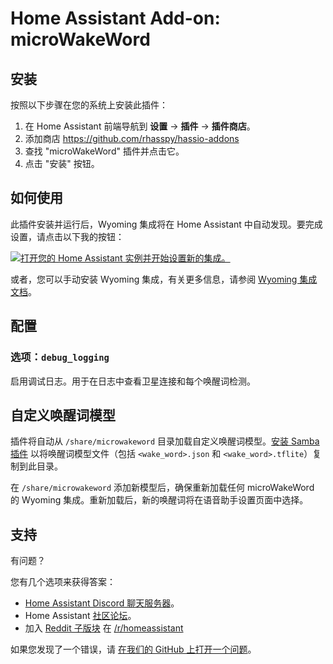 # Home Assistant Add-on: microWakeWord

## 安装

按照以下步骤在您的系统上安装此插件：

1. 在 Home Assistant 前端导航到 **设置** -> **插件** -> **插件商店**。
2. 添加商店 https://github.com/rhasspy/hassio-addons
2. 查找 "microWakeWord" 插件并点击它。
3. 点击 "安装" 按钮。

## 如何使用

此插件安装并运行后，Wyoming 集成将在 Home Assistant 中自动发现。要完成设置，请点击以下我的按钮：

[![打开您的 Home Assistant 实例并开始设置新的集成。](https://my.home-assistant.io/badges/config_flow_start.svg)](https://my.home-assistant.io/redirect/config_flow_start/?domain=wyoming)

或者，您可以手动安装 Wyoming 集成，有关更多信息，请参阅
[Wyoming 集成文档](https://www.home-assistant.io/integrations/wyoming/)。

## 配置

### 选项：`debug_logging`

启用调试日志。用于在日志中查看卫星连接和每个唤醒词检测。

## 自定义唤醒词模型

插件将自动从 `/share/microwakeword` 目录加载自定义唤醒词模型。[安装 Samba 插件](https://www.home-assistant.io/common-tasks/supervised/#installing-and-using-the-samba-add-on) 以将唤醒词模型文件（包括 `<wake_word>.json` 和 `<wake_word>.tflite`）复制到此目录。

在 `/share/microwakeword` 添加新模型后，确保重新加载任何 microWakeWord 的 Wyoming 集成。重新加载后，新的唤醒词将在语音助手设置页面中选择。

## 支持

有问题？

您有几个选项来获得答案：

- [Home Assistant Discord 聊天服务器][discord]。
- Home Assistant [社区论坛][forum]。
- 加入 [Reddit 子版块][reddit] 在 [/r/homeassistant][reddit]

如果您发现了一个错误，请 [在我们的 GitHub 上打开一个问题][issue]。

[discord]: https://discord.gg/c5DvZ4e
[forum]: https://community.home-assistant.io
[issue]: https://github.com/home-assistant/addons/issues
[reddit]: https://reddit.com/r/homeassistant
[repository]: https://github.com/hassio-addons/repository